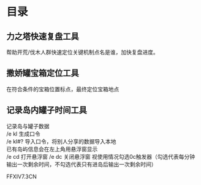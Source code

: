 # 目录
## 力之塔快速复盘工具
帮助开荒/伐木人群快速定位关键机制点名是谁，加快复盘进度。
## 撒娇罐宝箱定位工具
在符合条件的宝箱位置标点，最终定位宝箱地点
## 记录岛内罐子时间工具
记录岛与罐子数据    
/e kl          生成口令  
/e kl#?        导入口令，将别人分享的数据导入本地  
已有岛屿信息会在左上角用悬浮窗显示  
/e cd          打开悬浮窗
/e dc          关闭悬浮窗
视使用情况勾选0c触发器（勾选代表每分钟输出一次剩余时间，不勾选代表只有进岛后输出一次剩余时间）
  
FFXIV7.3CN
